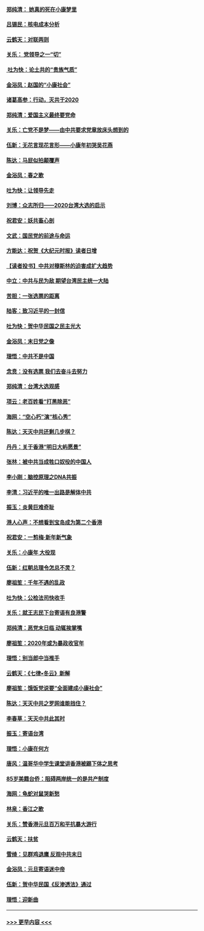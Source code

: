 #### [郑纯清： 她真的死在小康梦里](../pages/nsc993/n11806623.md?t=01201444) 
#### [吕锡民：核电成本分析](../pages/nsc993/n11806284.md?t=01201444) 
#### [云鹤天：对联两则](../pages/nsc993/n11805957.md?t=01201444) 
#### [关乐： 党领导之一“切”](../pages/nsc993/n11804505.md?t=01201444) 
#### [ 吐为快：论土共的“贵族气质”](../pages/nsc993/n11804490.md?t=01201444) 
#### [金浴凤：赵国的“小康社会”](../pages/nsc993/n11804452.md?t=01201444) 
#### [诸葛高参：行动，灭共于2020](../pages/nsc993/n11804120.md?t=01201444) 
#### [郑纯清：爱国主义最终要党命](../pages/nsc993/n11802197.md?t=01201444) 
#### [关乐：亡党不是梦——由中共要求党章放床头想到的](../pages/nsc993/n11802156.md?t=01201444) 
#### [伍新：无花言现花言形——小康年初哭吴花燕](../pages/nsc993/n11800044.md?t=01201444) 
#### [陈达：马屁似拍颠覆声](../pages/nsc993/n11800010.md?t=01201444) 
#### [金浴凤：春之歌](../pages/nsc993/n11797687.md?t=01201444) 
#### [吐为快：让领导先走](../pages/nsc993/n11797512.md?t=01201444) 
#### [刘博：众志所归——2020台湾大选的启示](../pages/nsc993/n11796878.md?t=01201444) 
#### [祝君安：妖共畜心剖](../pages/nsc993/n11794273.md?t=01201444) 
#### [文武：国民党的前途与命运](../pages/nsc993/n11794198.md?t=01201444) 
#### [方能达：祝贺《大纪元时报》读者日增](../pages/nsc993/n11793807.md?t=01201444) 
#### [【读者投书】中共对穆斯林的迫害成扩大趋势](../pages/nsc993/n11791371.md?t=01201444) 
#### [中立：中共与民为敌 期望台湾民主统一大陆](../pages/nsc993/n11790392.md?t=01201444) 
#### [苦胆：一张选票的距离](../pages/nsc993/n11788914.md?t=01201444) 
#### [陆客：致习近平的一封信](../pages/nsc993/n11788867.md?t=01201444) 
#### [吐为快：贺中华民国之民主光大](../pages/nsc993/n11788618.md?t=01201444) 
#### [金浴凤：末日党之像](../pages/nsc993/n11787475.md?t=01201444) 
#### [理悟：中共不是中国](../pages/nsc993/n11787463.md?t=01201444) 
#### [念贲：没有选票  我们去奋斗去努力](../pages/nsc993/n11787398.md?t=01201444) 
#### [郑纯清：台湾大选观感](../pages/nsc993/n11786210.md?t=01201444) 
#### [项云：老百姓看“打黑除恶”](../pages/nsc993/n11785398.md?t=01201444) 
#### [海网：“空心朽”演“核心秀”](../pages/nsc993/n11783874.md?t=01201444) 
#### [陈达：天灭中共还剩几步棋？](../pages/nsc993/n11783719.md?t=01201444) 
#### [丹丹：关于香港“明日大屿愿景”](../pages/nsc993/n11783273.md?t=01201444) 
#### [张林：被中共当成牲口奴役的中国人](../pages/nsc993/n11782397.md?t=01201444) 
#### [李小刚：脑控原理之DNA共振](../pages/nsc993/n11780962.md?t=01201444) 
#### [李清：习近平的唯一出路是解体中共](../pages/nsc993/n11780866.md?t=01201444) 
#### [振玉：炎黄巨难奇耻](../pages/nsc993/n11779632.md?t=01201444) 
#### [港人心声：不想看到宝岛成为第二个香港](../pages/nsc993/n11778817.md?t=01201444) 
#### [祝君安：一剪梅‧新年新气象](../pages/nsc993/n11776340.md?t=01201444) 
#### [关乐：小康年 大役现](../pages/nsc993/n11774213.md?t=01201444) 
#### [伍新：红朝总理令怎总不灵？](../pages/nsc993/n11770813.md?t=01201444) 
#### [廖祖笙：千年不遇的乱政](../pages/nsc993/n11770373.md?t=01201444) 
#### [吐为快：公检法司快收手](../pages/nsc993/n11770359.md?t=01201444) 
#### [关乐：就王志民下台寄语有良港警](../pages/nsc993/n11769903.md?t=01201444) 
#### [郑纯清：恶党末日临 动辄挨掌嘴](../pages/nsc993/n11769356.md?t=01201444) 
#### [廖祖笙：2020年或为暴政收官年](../pages/nsc993/n11768216.md?t=01201444) 
#### [理悟：别当郎中当推手](../pages/nsc993/n11768243.md?t=01201444) 
#### [云鹤天：《七律▪冬云》新解](../pages/nsc993/n11768204.md?t=01201444) 
#### [廖祖笙：饿饭党说要“全面建成小康社会”](../pages/nsc993/n11767482.md?t=01201444) 
#### [陈达：天灭中共之罗网谁能挡住？](../pages/nsc993/n11767465.md?t=01201444) 
#### [李春草：天灭中共此其时](../pages/nsc993/n11767452.md?t=01201444) 
#### [振玉：寄语台湾](../pages/nsc993/n11767432.md?t=01201444) 
#### [理悟：小康在何方](../pages/nsc993/n11767394.md?t=01201444) 
#### [唐风：温哥华中学生课堂讲香港被踢下体之思考](../pages/nsc993/n11766848.md?t=01201444) 
#### [85岁美籍台侨：阻碍两岸统一的是共产制度](../pages/nsc993/n11765043.md?t=01201444) 
#### [海网：龟蛇对鼠哭新愁](../pages/nsc993/n11764895.md?t=01201444) 
#### [林泉：香江之歌](../pages/nsc993/n11764415.md?t=01201444) 
#### [关乐：赞香港元旦百万和平抗暴大游行](../pages/nsc993/n11764382.md?t=01201444) 
#### [云鹤天：扶贫](../pages/nsc993/n11764245.md?t=01201444) 
#### [雪绮：见群鸡退鹰  反观中共末日](../pages/nsc993/n11762112.md?t=01201444) 
#### [金浴凤：元旦寄语迷中帝](../pages/nsc993/n11761788.md?t=01201444) 
#### [伍新：贺中华民国《反渗透法》通过](../pages/nsc993/n11761994.md?t=01201444) 
#### [理悟：迎新曲](../pages/nsc993/n11761152.md?t=01201444) 

----
#### [ >>> 更早内容 <<< ](../indexes/nsc993-earlier.md)

